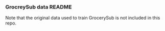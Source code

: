 ### GrocreySub data README

Note that the original data used to train GrocerySub is not included in this repo.
